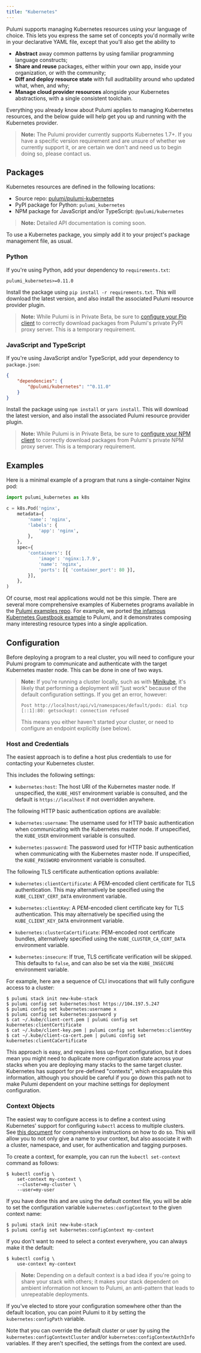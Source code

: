 ```yaml
---
title: "Kubernetes"
---
```


Pulumi supports managing Kubernetes resources using your language of choice.  This lets you express the same set of
concepts you'd normally write in your declarative YAML file, except that you'll also get the ability to

* **Abstract** away common patterns by using familiar programming language constructs;
* **Share and reuse** packages, either within your own app, inside your organization, or with the community;
* **Diff and deploy resource state** with full auditability around who updated what, when, and why;
* **Manage cloud provider resources** alongside your Kubernetes abstractions, with a single consistent toolchain.

Everything you already know about Pulumi applies to managing Kubernetes resources, and the below guide will help get
you up and running with the Kubernetes provider.

> **Note:** The Pulumi provider currently supports Kubernetes 1.7+.  If you have a specific version requirement and are
> unsure of whether we currently support it, or are certain we don't and need us to begin doing so, please contact us.

## Packages

Kubernetes resources are defined in the following locations:

* Source repo: [pulumi/pulumi-kubernetes](https://github.com/pulumi/pulumi-kubernetes)
* PyPI package for Python: `pulumi_kubernetes`
* NPM package for JavaScript and/or TypeScript: `@pulumi/kubernetes`

> **Note:** Detailed API documentation is coming soon.

To use a Kubernetes package, you simply add it to your project's package management file, as usual.

### Python

If you're using Python, add your dependency to `requirements.txt`:

```
pulumi_kubernetes>=0.11.0
```

Install the package using `pip install -r requirements.txt`.  This will download the latest version, and also install
the associated Pulumi resource provider plugin.

> **Note:** While Pulumi is in Private Beta, be sure to [configure your Pip client](./python.md#pypi-packages)
> to correctly download packages from Pulumi's private PyPI proxy server.  This is a temporary requirement.

### JavaScript and TypeScript

If you're using JavaScript and/or TypeScript, add your dependency to `package.json`:

```json
{
    "dependencies": {
        "@pulumi/kubernetes": "^0.11.0"
    }
}
```

Install the package using `npm install` or `yarn install`.  This will download the latest version, and also install
the associated Pulumi resource provider plugin.

> **Note:** While Pulumi is in Private Beta, be sure to [configure your NPM client](../install/configure-npm.html)
> to correctly download packages from Pulumi's private NPM proxy server.  This is a temporary requirement.

## Examples

Here is a minimal example of a program that runs a single-container Nginx pod:

```python
import pulumi_kubernetes as k8s

c = k8s.Pod('nginx',
    metadata={
        'name': 'nginx',
        'labels': {
            'app': 'nginx',
        },
    },
    spec={
        'containers': [{
            'image': 'nginx:1.7.9',
            'name': 'nginx',
            'ports': [{ 'container_port': 80 }],
        }],
    },
)
```

Of course, most real applications would not be this simple.  There are several more comprehensive examples of
Kubernetes programs available in the [Pulumi examples repo](https://github.com/pulumi/examples).  For example, we
ported [the infamous Kubernetes Guestbook
example](https://github.com/pulumi/examples/tree/master/kubernetes-ts-guestbook) to Pulumi, and it demonstrates
composing many interesting resource types into a single application.

## Configuration

Before deploying a program to a real cluster, you will need to configure your Pulumi program to communicate and
authenticate with the target Kubernetes master node.  This can be done in one of two ways.

> **Note:** If you're running a cluster locally, such as with [Minikube](
> https://github.com/kubernetes/minikube), it's likely that performing a deployment will "just work" because of the
> default configuration settings.  If you get an error, however:
>
> ```
> Post http://localhost/api/v1/namespaces/default/pods: dial tcp [::1]:80: getsockopt: connection refused
> ```
>
> This means you either haven't started your cluster, or need to configure an endpoint explicitly (see below).

### Host and Credentials

The easiest approach is to define a host plus credentials to use for contacting your Kubernetes cluster.

This includes the following settings:

* `kubernetes:host`: The host URI of the Kubernetes master node.  If unspecified, the `KUBE_HOST` environment
  variable is consulted, and the default is `https://localhost` if not overridden anywhere.

The following HTTP basic authentication options are available:

* `kubernetes:username`: The username used for HTTP basic authentication when communicating with the Kubernetes
  master node.  If unspecified, the `KUBE_USER` environment variable is consulted.

* `kubernetes:password`: The password used for HTTP basic authentication when communicating with the Kubernetes
  master node.  If unspecified, the `KUBE_PASSWORD` environment variable is consulted.

The following TLS certificate authentication options available:

* `kubernetes:clientCertificate`: A PEM-encoded client certificate for TLS authentication.  This may alternatively
  be specified using the `KUBE_CLIENT_CERT_DATA` environment variable.

* `kubernetes:clientKey`: A PEM-encoded client certificate key for TLS authentication.  This may alternatively
  be specified using the `KUBE_CLIENT_KEY_DATA` environment variable.

* `kubernetes:clusterCaCertificate`: PEM-encoded root certificate bundles, alternatively specified using the
  `KUBE_CLUSTER_CA_CERT_DATA` environment variable.

* `kubernetes:insecure`: If true, TLS certificate verification will be skipped.  This defaults to `false`, and
  can also be set via the `KUBE_INSECURE` environment variable.

For example, here are a sequence of CLI invocations that will fully configure access to a cluster:

```
$ pulumi stack init new-kube-stack
$ pulumi config set kubernetes:host https://104.197.5.247
$ pulumi config set kubernetes:username x
$ pulumi config set kubernetes:password y
$ cat ~/.kube/client-cert.pem | pulumi config set kubernetes:clientCertificate
$ cat ~/.kube/client-key.pem | pulumi config set kubernetes:clientKey
$ cat ~/.kube/client-ca-cert.pem | pulumi config set kubernetes:clientCaCertificate
```

This approach is easy, and requires less up-front configuration, but it does mean you might need to duplicate more
configuration state across your stacks when you are deploying many stacks to the same target cluster.  Kubernetes has
support for pre-defined "contexts", which encapsulate this information, although you should be careful if you go down
this path not to make Pulumi dependent on your machine settings for deployment configuration.

### Context Objects

The easiest way to configure access is to define a context using Kubernetes' support for configuring `kubectl`
access to multiple clusters.  See [this
document](https://kubernetes.io/docs/tasks/access-application-cluster/configure-access-multiple-clusters/) for
comprehensive instructions on how to do so.  This will allow you to not only give a name to your context, but also
associate it with a cluster, namespace, and user, for authentication and tagging purposes.

To create a context, for example, you can run the `kubectl set-context` command as follows:

```
$ kubectl config \
    set-context my-context \
    --cluster=my-cluster \
    --user=my-user
```

If you have done this and are using the default context file, you will be able to set the configuration variable
`kubernetes:configContext` to the given context name:

```
$ pulumi stack init new-kube-stack
$ pulumi config set kubernetes:configContext my-context
```

If you don't want to need to select a context everywhere, you can always make it the default:

```
$ kubectl config \
    use-context my-context
```

> **Note:** Depending on a default context is a bad idea if you're going to share your stack with others; it makes your
> stack dependent on ambient information not known to Pulumi, an anti-pattern that leads to unrepeatable deployments.

If you've elected to store your configuration somewhere other than the default location, you can point Pulumi to
it by setting the `kubernetes:configPath` variable.

Note that you can override the default cluster or user by using the `kubernetes:configContextCluster` and/or
`kubernetes:configContextAuthInfo` variables.  If they aren't specified, the settings from the context are used.
